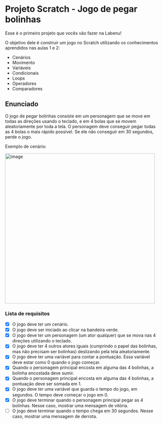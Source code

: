 # Projeto Scratch - Jogo de pegar bolinhas

Esse é o primeiro projeto que vocês vão fazer na Labenu!

O objetivo dele é construir um jogo no Scratch utilizando os conhecimentos aprendidos nas aulas 1 e 2:
- Cenários
- Movimento
- Variáveis
- Condicionais
- Loops
- Operadores
- Comparadores

## Enunciado

O jogo de pegar bolinhas consiste em um personagem que se move em todas as direções usando o teclado, e em 4 bolas que se movem aleatoriamente por toda a tela. O personagem deve conseguir pegar todas as 4 bolas o mais rápido possível. Se ele não conseguir em 30 segundos, perde o jogo.

Exemplo de cenário:

<img width="489" alt="image" src="https://user-images.githubusercontent.com/30758350/176967201-97de6ba0-2b6b-491f-9fd5-8e9a56a78fcc.png">

### Lista de requisitos

- [x] O jogo deve ter um cenário.
- [x] O jogo deve ser iniciado ao clicar na bandeira verde.
- [x] O jogo deve ter um personagem (um ator qualquer) que se mova nas 4 direções utilizando o teclado.
- [x] O jogo deve ter 4 outros atores iguais (cumprindo o papel das bolinhas, mas não precisam ser bolinhas) deslizando pela tela aleatoriamente.
- [x] O jogo deve ter uma variável para contar a pontuação. Essa variável deve estar como 0 quando o jogo começar.
- [x] Quando o personagem principal encosta em alguma das 4 bolinhas, a bolinha encostada deve sumir.
- [x] Quando o personagem principal encosta em alguma das 4 bolinhas, a pontuação deve ser somada em 1.
- [x] O jogo deve ter uma variável que guarda o tempo do jogo, em segundos. O tempo deve começar o jogo em 0.
- [x] O jogo deve terminar quando o personagem principal pegar as 4 bolinhas. Nesse caso, mostrar uma mensagem de vitória.
- [ ] O jogo deve terminar quando o tempo chega em 30 segundos. Nesse caso, mostrar uma mensagem de derrota.
